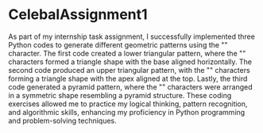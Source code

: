 # CelebalAssignment1

As part of my internship task assignment, I successfully implemented three Python codes to generate different geometric patterns using the "" character. The first code created a lower triangular pattern, where the "" characters formed a triangle shape with the base aligned horizontally. The second code produced an upper triangular pattern, with the "" characters forming a triangle shape with the apex aligned at the top. Lastly, the third code generated a pyramid pattern, where the "" characters were arranged in a symmetric shape resembling a pyramid structure. These coding exercises allowed me to practice my logical thinking, pattern recognition, and algorithmic skills, enhancing my proficiency in Python programming and problem-solving techniques.
